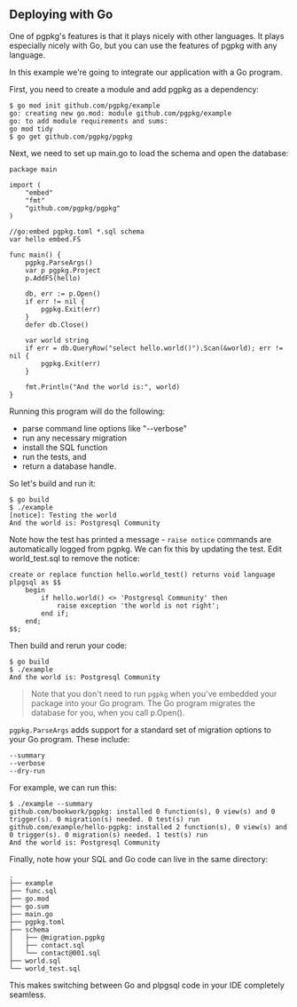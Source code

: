 ## Deploying with Go

One of pgpkg's features is that it plays nicely with other languages. It plays especially
nicely with Go, but you can use the features of pgpkg with any language.

In this example we're going to integrate our application with a Go program.

First, you need to create a module and add pgpkg as a dependency:

    $ go mod init github.com/pgpkg/example
    go: creating new go.mod: module github.com/pgpkg/example
    go: to add module requirements and sums:
    go mod tidy
    $ go get github.com/pgpkg/pgpkg

Next, we need to set up main.go to load the schema and open the database:

    package main

    import (
        "embed"
        "fmt"
        "github.com/pgpkg/pgpkg"
    )
    
    //go:embed pgpkg.toml *.sql schema
    var hello embed.FS

    func main() {
        pgpkg.ParseArgs()
        var p pgpkg.Project
        p.AddFS(hello)
    
        db, err := p.Open()
        if err != nil {
            pgpkg.Exit(err)
        }
        defer db.Close()
    
        var world string
        if err = db.QueryRow("select hello.world()").Scan(&world); err != nil {
            pgpkg.Exit(err)
        }
    
        fmt.Println("And the world is:", world)
    }

Running this program will do the following:

* parse command line options like "--verbose"
* run any necessary migration
* install the SQL function
* run the tests, and
* return a database handle.

So let's build and run it:

    $ go build
    $ ./example
    [notice]: Testing the world
    And the world is: Postgresql Community

Note how the test has printed a message - `raise notice` commands are automatically
logged from pgpkg. We can fix this by updating the test. Edit world_test.sql to remove
the notice:

    create or replace function hello.world_test() returns void language plpgsql as $$
        begin
            if hello.world() <> 'Postgresql Community' then
                raise exception 'the world is not right';
            end if;
        end;
    $$;

Then build and rerun your code:

    $ go build
    $ ./example
    And the world is: Postgresql Community

> Note that you don't need to run `pgpkg` when you've embedded your package into your Go
> program. The Go program migrates the database for you, when you call p.Open().

`pgpkg.ParseArgs` adds support for a standard set of migration options to your Go program.
These include:

    --summary
    --verbose
    --dry-run

For example, we can run this:

    $ ./example --summary
    github.com/bookwork/pgpkg: installed 0 function(s), 0 view(s) and 0 trigger(s). 0 migration(s) needed. 0 test(s) run
    github.com/example/hello-pgpkg: installed 2 function(s), 0 view(s) and 0 trigger(s). 0 migration(s) needed. 1 test(s) run
    And the world is: Postgresql Community

Finally, note how your SQL and Go code can live in the same directory:

    .
    ├── example
    ├── func.sql
    ├── go.mod
    ├── go.sum
    ├── main.go
    ├── pgpkg.toml
    ├── schema
    │   ├── @migration.pgpkg
    │   ├── contact.sql
    │   └── contact@001.sql
    ├── world.sql
    └── world_test.sql

This makes switching between Go and plpgsql code in your IDE completely seamless.

